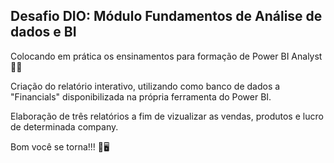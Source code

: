 ## Desafio DIO: Módulo Fundamentos de Análise de dados e BI

Colocando em prática os ensinamentos para formação de Power BI Analyst 👩‍💻

Criação do relatório interativo, utilizando como banco de dados a "Financials" disponibilizada na própria ferramenta do Power BI.

Elaboração de três relatórios a fim de vizualizar as vendas, produtos e lucro de determinada company. 

Bom você se torna!!! 🚀🖥️




